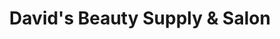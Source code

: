 ---
title: "David's Beauty Supply & Salon"
url: /agoura-hills/davids-beauty-supply-und-salon/
shop: Friseur
---